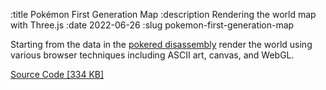 :title Pokémon First Generation Map
:description Rendering the world map with Three.js
:date 2022-06-26
:slug pokemon-first-generation-map

Starting from the data in the [pokered disassembly](https://github.com/pret/pokered) render the world using various browser techniques including ASCII art, canvas, and WebGL.

<div class="widget" data-poke-map-ascii></div>
<div class="widget" data-poke-map-canvas></div>
<div class="widget" data-poke-map-three></div>


<script src="pokemon-map.js"></script>
<link rel="stylesheet" href="pokemon-map.css"></link>

<a href="pokémon-first-generation-map-source.zip">Source Code [334 KB]</a>
